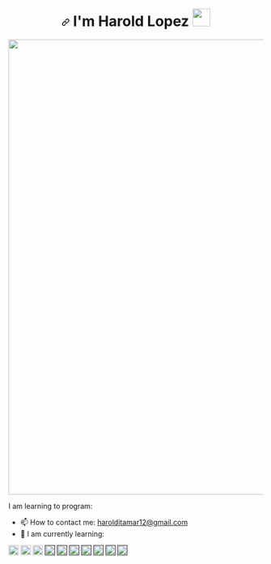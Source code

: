 <h1 align="center" dir="auto"><a id="user-content--hi-there-" class="anchor" aria-hidden="true" href="#-hi-there-"><svg class="octicon octicon-link" viewBox="0 0 16 16" version="1.1" width="16" height="16" aria-hidden="true"><path fill-rule="evenodd" d="M7.775 3.275a.75.75 0 001.06 1.06l1.25-1.25a2 2 0 112.83 2.83l-2.5 2.5a2 2 0 01-2.83 0 .75.75 0 00-1.06 1.06 3.5 3.5 0 004.95 0l2.5-2.5a3.5 3.5 0 00-4.95-4.95l-1.25 1.25zm-4.69 9.64a2 2 0 010-2.83l2.5-2.5a2 2 0 012.83 0 .75.75 0 001.06-1.06 3.5 3.5 0 00-4.95 0l-2.5 2.5a3.5 3.5 0 004.95 4.95l1.25-1.25a.75.75 0 00-1.06-1.06l-1.25 1.25a2 2 0 01-2.83 0z"></path></svg></a> I'm Harold Lopez <a target="_blank" rel="noopener noreferrer" href="https://camo.githubusercontent.com/e8e7b06ecf583bc040eb60e44eb5b8e0ecc5421320a92929ce21522dbc34c891/68747470733a2f2f6d656469612e67697068792e636f6d2f6d656469612f6876524a434c467a6361737252346961377a2f67697068792e676966"><img src="https://camo.githubusercontent.com/e8e7b06ecf583bc040eb60e44eb5b8e0ecc5421320a92929ce21522dbc34c891/68747470733a2f2f6d656469612e67697068792e636f6d2f6d656469612f6876524a434c467a6361737252346961377a2f67697068792e676966" width="35px" data-canonical-src="https://media.giphy.com/media/hvRJCLFzcasrR4ia7z/giphy.gif" style="max-width: 100%;"></a></h1>
<!-- <h1 align="center" dir="auto">Hi <g-emoji class="g-emoji" alias="wave" fallback-src="https://github.githubassets.com/images/icons/emoji/unicode/1f44b.png">👋</g-emoji>, I'm Harold Lopez</h1> -->
<img src="https://media.giphy.com/media/yp21ePWEFzL3gZlQup/giphy.gif" width="900" align="center" style="max-width: 100%;">

I am learning to program:


- 📫 How to contact me: harolditamar12@gmail.com
- 🌱 I am currently learning:
<!-- Aprendiendo a programar -->
<p dir="auto"><code><a target="_blank" rel="noopener noreferrer nofollow" href="https://cdn-icons-png.flaticon.com/128/732/732212.png"><img height="20" src="https://cdn-icons-png.flaticon.com/128/732/732212.png" style="max-width: 100%;"></a></code>
<code><a target="_blank" rel="noopener noreferrer nofollow" href="https://cdn-icons-png.flaticon.com/128/5968/5968282.png"><img height="20" src="https://cdn-icons-png.flaticon.com/128/5968/5968282.png" style="max-width: 100%;"></a></code>
<code><a target="_blank" rel="noopener noreferrer nofollow" href="https://cdn-icons-png.flaticon.com/512/2716/2716612.png"><img height="20" src="https://cdn-icons-png.flaticon.com/512/2716/2716612.png" style="max-width: 100%;"></a></code>
<code><a target="_blank" rel="noopener noreferrer nofollow" href=""><img height="20" src="" style="max-width: 100%;"></a></code>
<code><a target="_blank" rel="noopener noreferrer nofollow" href=""><img height="20" src="" style="max-width: 100%;"></a></code>
<code><a target="_blank" rel="noopener noreferrer nofollow" href=""><img height="20" src="" style="max-width: 100%;"></a></code>
<code><a target="_blank" rel="noopener noreferrer nofollow" href=""><img height="20" src="" style="max-width: 100%;"></a></code>
<code><a target="_blank" rel="noopener noreferrer nofollow" href=""><img height="20" src="" style="max-width: 100%;"></a></code>
<code><a target="_blank" rel="noopener noreferrer nofollow" href=""><img height="20" src="" style="max-width: 100%;"></a></code>
<code><a target="_blank" rel="noopener noreferrer nofollow" href=""><img height="20" src="" style="max-width: 100%;"></a></code></p>

 
 
 
<!--  Aqui pondre donde es mi experiencia labroal -->
 
<!-- <h2> Visitas</h2>
 -->
